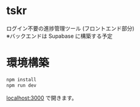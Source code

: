 # tskr

ログイン不要の進捗管理ツール (フロントエンド部分)  
※バックエンドは Supabase に構築する予定

# 環境構築

```bash
npm install
npm run dev
```

[localhost:3000](http://localhost:3000) で開きます。

